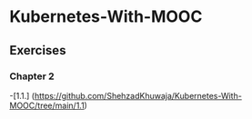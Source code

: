 # Kubernetes-With-MOOC

## Exercises

### Chapter 2

-[1.1.] (https://github.com/ShehzadKhuwaja/Kubernetes-With-MOOC/tree/main/1.1)
